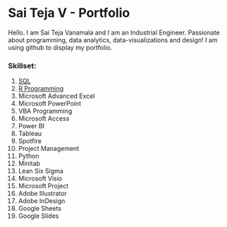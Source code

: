 # Sai Teja V - Portfolio
Hello. I am Sai Teja Vanamala and I am an Industrial Engineer. Passionate about programming, data analytics, data-visualizations and design!
I am using github to display my portfolio. 

### Skillset:

1.	[SQL](https://github.com/saitejavanamala/Portfolio/blob/master/SQL/KnowledgeLevel.md)
2.  [R Programming](https://github.com/saitejavanamala/Portfolio/blob/master/R/KnowledgeLevel.md)
3.	Microsoft Advanced Excel
4.	Microsoft PowerPoint
5.	VBA Programming
6.	Microsoft Access 
7.	Power BI
8.	Tableau
9.	Spotfire
10.	Project Management
11.	Python
12.	Minitab 
13.	Lean Six Sigma
14.	Microsoft Visio
15.	Microsoft Project
16.	Adobe Illustrator
17.	Adobe InDesign
18.	Google Sheets
19.	Google Slides



